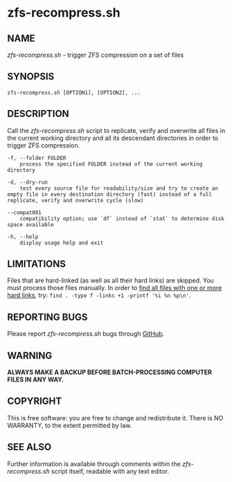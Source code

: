 # zfs-recompress.sh

## NAME
*zfs-recompress.sh* - trigger ZFS compression on a set of files

## SYNOPSIS
	zfs-recompress.sh [OPTION1], [OPTION2], ...

## DESCRIPTION
Call the *zfs-recompress.sh* script to replicate, verify and overwrite all files in the current working directory and all its descendant directories in order to trigger ZFS compression.

	-f, --folder FOLDER
		process the specified FOLDER instead of the current working directory

	-d, --dry-run
		test every source file for readability/size and try to create an empty file in every destination directory (fast) instead of a full replicate, verify and overwrite cycle (slow)

	--compat001
		compatibility option; use `df` instead of `stat` to determine disk space available

	-h, --help
		display usage help and exit
	   
## LIMITATIONS

Files that are hard-linked (as well as all their hard links) are skipped. You must process those files manually. In order to [find all files with one or more hard links](http://superuser.com/questions/485919/how-can-i-find-all-hardlinked-files-on-a-filesystem), try: `find . -type f -links +1 -printf '%i %n %p\n'`.

## REPORTING BUGS
Please report *zfs-recompress.sh* bugs through [GitHub](https://github.com/gary17/zfs-recompress).

## WARNING

**ALWAYS MAKE A BACKUP BEFORE BATCH-PROCESSING COMPUTER FILES IN ANY WAY.**

## COPYRIGHT
This is free software: you are free to change and redistribute it. There is NO WARRANTY, to the extent permitted by law.

## SEE ALSO
Further information is available through comments within the *zfs-recompress.sh* script itself, readable with any text editor.
